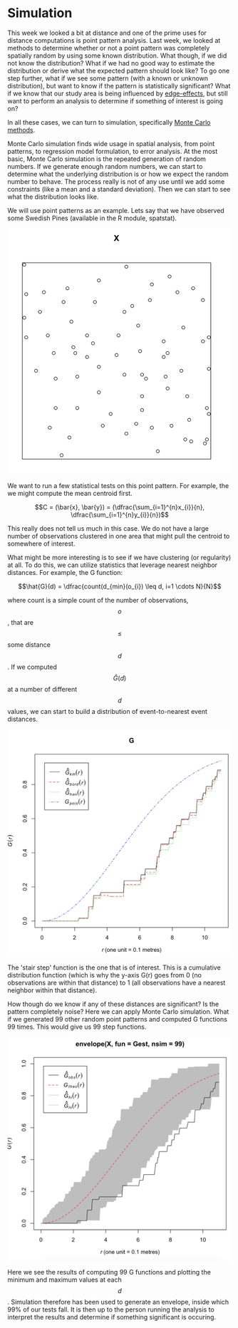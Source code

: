 # Simulation

This week we looked a bit at distance and one of the prime uses for distance computations is point pattern analysis.  Last week, we looked at methods to determine whether or not a point pattern was completely spatially random by using some known distribution.  What though, if we did not know the distribution?  What if we had no good way to estimate the distribution or derive what the expected pattern should look like?  To go one step further, what if we see some pattern (with a known or unknown distribution), but want to know if the pattern is statistically significant?  What if we know that our study area is being influenced by [edge-effects](https://en.wikipedia.org/wiki/Boundary_problem_(spatial_analysis)), but still want to perform an analysis to determine if something of interest is going on?  

In all these cases, we can turn to simulation, specifically [Monte Carlo methods](https://en.wikipedia.org/wiki/Monte_Carlo_method).

Monte Carlo simulation finds wide usage in spatial analysis, from point patterns, to regression model formulation, to error analysis.  At the most basic, Monte Carlo simulation is the repeated generation of random numbers.  If we generate enough random numbers, we can start to determine what the underlying distribution is or how we expect the random number to behave.  The process really is not of any use until we add some constraints (like a mean and a standard deviation).  Then we can start to see what the distribution looks like.

We will use point patterns as an example.  Lets say that we have observed some Swedish Pines (available in the R module, spatstat).

![](images/ss1.png)

We want to run a few statistical tests on this point pattern.  For example, the we might compute the mean centroid first.

$$C = (\bar{x}, \bar{y}) = (\dfrac{\sum_{i=1}^{n}x_{i}}{n}, \dfrac{\sum_{i=1}^{n}y_{i}}{n})$$

This really does not tell us much in this case.  We do not have a large number of observations clustered in one area that might pull the centroid to somewhere of interest.

What might be more interesting is to see if we have clustering (or regularity) at all.  To do this, we can utilize statistics that leverage nearest neighbor distances.  For example, the G function:

$$\hat{G}(d) = \dfrac{count(d_{min}(o_{i}) \leq d, i=1 \cdots N}{N}$$

where count is a simple count of the number of observations, $$o$$, that are $$\leq$$ some distance $$d$$.  If we computed $$\hat{G}(d)$$ at a number of different $$d$$ values, we can start to build a distribution of event-to-nearest event distances.  

![](images/ss2.png)

The 'stair step' function is the one that is of interest.  This is a cumulative distribution function (which is why the y-axis G(r) goes from 0 (no observations are within that distance) to 1 (all observations have a nearest neighbor within that distance).

How though do we know if any of these distances are significant?  Is the pattern completely noise?  Here we can apply Monte Carlo simulation.  What if we generated 99 other random point patterns and computed G functions 99 times.  This would give us 99 step functions.

![](images/ss3.png)

Here we see the results of computing 99 G functions and plotting the minimum and maximum values at each $$d$$.  Simulation therefore has been used to generate an envelope, inside which 99% of our tests fall.  It is then up to the person running the analysis to interpret the results and determine if something significant is occuring.


